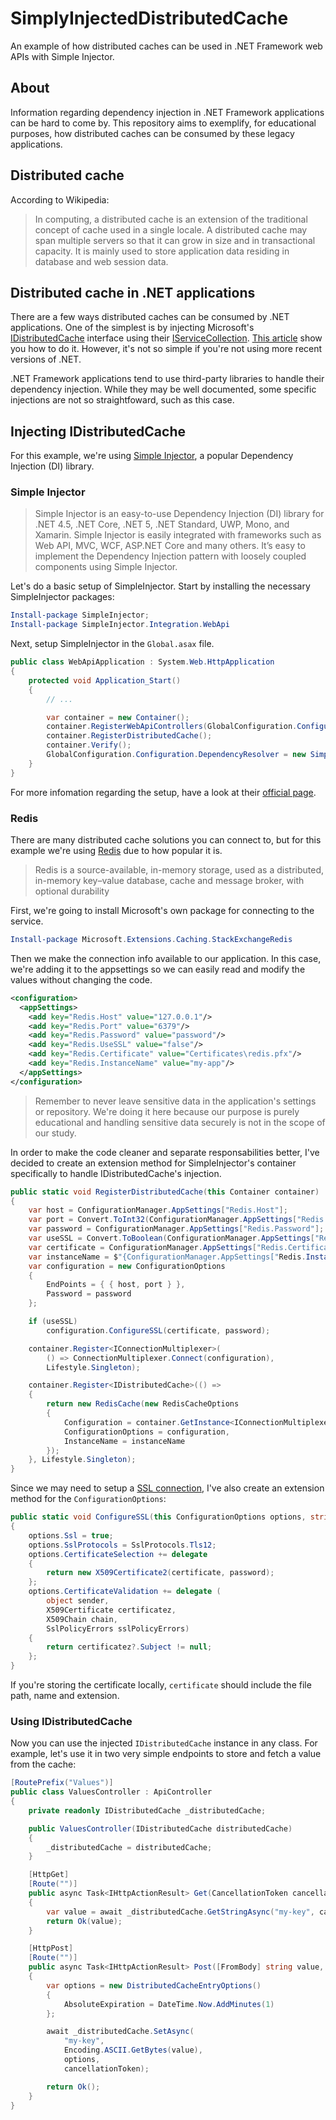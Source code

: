 # SimplyInjectedDistributedCache
An example of how distributed caches can be used in .NET Framework web APIs with Simple Injector.

## About

Information regarding dependency injection in .NET Framework applications can be hard to come by. This repository aims to exemplify, for educational purposes, how distributed caches can be consumed by these legacy applications.

## Distributed cache

According to Wikipedia:

> In computing, a distributed cache is an extension of the traditional concept of cache used in a single locale. A distributed cache may span multiple servers so that it can grow in size and in transactional capacity. It is mainly used to store application data residing in database and web session data.

## Distributed cache in .NET applications

There are a few ways distributed caches can be consumed by .NET applications. One of the simplest is by injecting Microsoft's [IDistributedCache](https://learn.microsoft.com/en-us/dotnet/api/microsoft.extensions.caching.distributed.idistributedcache?view=net-8.0) interface using their [IServiceCollection](https://learn.microsoft.com/en-us/dotnet/api/microsoft.extensions.dependencyinjection.iservicecollection?view=net-8.0). [This article](https://learn.microsoft.com/en-us/aspnet/core/performance/caching/distributed?view=aspnetcore-8.0) show you how to do it. However, it's not so simple if you're not using more recent versions of .NET.

.NET Framework applications tend to use third-party libraries to handle their dependency injection. While they may be well documented, some specific injections are not so straightfoward, such as this case.

## Injecting IDistributedCache

For this example, we're using [Simple Injector](https://simpleinjector.org/), a popular Dependency Injection (DI) library.

### Simple Injector

> Simple Injector is an easy-to-use Dependency Injection (DI) library for .NET 4.5, .NET Core, .NET 5, .NET Standard, UWP, Mono, and Xamarin. Simple Injector is easily integrated with frameworks such as Web API, MVC, WCF, ASP.NET Core and many others. It’s easy to implement the Dependency Injection pattern with loosely coupled components using Simple Injector.

Let's do a basic setup of SimpleInjector. Start by installing the necessary SimpleInjector packages:

```powershell
Install-package SimpleInjector;
Install-package SimpleInjector.Integration.WebApi
```

Next, setup SimpleInjector in the `Global.asax` file.

```csharp
public class WebApiApplication : System.Web.HttpApplication
{
    protected void Application_Start()
    {
        // ...

        var container = new Container();
        container.RegisterWebApiControllers(GlobalConfiguration.Configuration);
        container.RegisterDistributedCache();
        container.Verify();
        GlobalConfiguration.Configuration.DependencyResolver = new SimpleInjectorWebApiDependencyResolver(container);
    }
}
```

For more infomation regarding the setup, have a look at their [official page](https://docs.simpleinjector.org/en/latest/quickstart.html).

### Redis

There are many distributed cache solutions you can connect to, but for this example we're using [Redis](https://redis.io/) due to how popular it is.

> Redis is a source-available, in-memory storage, used as a distributed, in-memory key–value database, cache and message broker, with optional durability

First, we're going to install Microsoft's own package for connecting to the service.

```powershell
Install-package Microsoft.Extensions.Caching.StackExchangeRedis
```

Then we make the connection info available to our application. In this case, we're adding it to the appsettings so we can easily read and modify the values without changing the code.

```xml
<configuration>
  <appSettings>
	<add key="Redis.Host" value="127.0.0.1"/>
	<add key="Redis.Port" value="6379"/>
	<add key="Redis.Password" value="password"/>
	<add key="Redis.UseSSL" value="false"/>
	<add key="Redis.Certificate" value="Certificates\redis.pfx"/>
	<add key="Redis.InstanceName" value="my-app"/>
  </appSettings>
</configuration>
```

> Remember to never leave sensitive data in the application's settings or repository. We're doing it here because our purpose is purely educational and handling sensitive data securely is not in the scope of our study.

In order to make the code cleaner and separate responsabilities better, I've decided to create an extension method for SimpleInjector's container specifically to handle IDistributedCache's injection.

```csharp
public static void RegisterDistributedCache(this Container container)
{
    var host = ConfigurationManager.AppSettings["Redis.Host"];
    var port = Convert.ToInt32(ConfigurationManager.AppSettings["Redis.Port"]);
    var password = ConfigurationManager.AppSettings["Redis.Password"];  // Find somewhere safe
    var useSSL = Convert.ToBoolean(ConfigurationManager.AppSettings["Redis.UseSSL"]);
    var certificate = ConfigurationManager.AppSettings["Redis.Certificate"];
    var instanceName = $"{ConfigurationManager.AppSettings["Redis.InstanceName"]}:";
    var configuration = new ConfigurationOptions
    {
        EndPoints = { { host, port } },
        Password = password
    };

    if (useSSL)
        configuration.ConfigureSSL(certificate, password);

    container.Register<IConnectionMultiplexer>(
        () => ConnectionMultiplexer.Connect(configuration),
        Lifestyle.Singleton);

    container.Register<IDistributedCache>(() =>
    {
        return new RedisCache(new RedisCacheOptions
        {
            Configuration = container.GetInstance<IConnectionMultiplexer>().Configuration,
            ConfigurationOptions = configuration,
            InstanceName = instanceName
        });
    }, Lifestyle.Singleton);
}
```

Since we may need to setup a [SSL connection](https://www.ibm.com/docs/en/cics-tg-zos/9.3.0?topic=ssl-how-connection-is-established), I've also create an extension method for the `ConfigurationOptions`:

```csharp
public static void ConfigureSSL(this ConfigurationOptions options, string certificate, string password)
{
    options.Ssl = true;
    options.SslProtocols = SslProtocols.Tls12;
    options.CertificateSelection += delegate
    {
        return new X509Certificate2(certificate, password);
    };
    options.CertificateValidation += delegate (
        object sender,
        X509Certificate certificatez,
        X509Chain chain,
        SslPolicyErrors sslPolicyErrors)
    {
        return certificatez?.Subject != null;
    };
}
```

If you're storing the certificate locally, `certificate` should include the file path, name and extension.

### Using IDistributedCache

Now you can use the injected `IDistributedCache` instance in any class. For example, let's use it in two very simple endpoints to store and fetch a value from the cache:

```csharp
[RoutePrefix("Values")]
public class ValuesController : ApiController
{
    private readonly IDistributedCache _distributedCache;

    public ValuesController(IDistributedCache distributedCache)
    {
        _distributedCache = distributedCache;
    }

    [HttpGet]
    [Route("")]
    public async Task<IHttpActionResult> Get(CancellationToken cancellationToken)
    {
        var value = await _distributedCache.GetStringAsync("my-key", cancellationToken);
        return Ok(value);
    }

    [HttpPost]
    [Route("")]
    public async Task<IHttpActionResult> Post([FromBody] string value, CancellationToken cancellationToken)
    {
        var options = new DistributedCacheEntryOptions()
        {
            AbsoluteExpiration = DateTime.Now.AddMinutes(1)
        };

        await _distributedCache.SetAsync(
            "my-key",
            Encoding.ASCII.GetBytes(value),
            options,
            cancellationToken);

        return Ok();
    }
}
```
